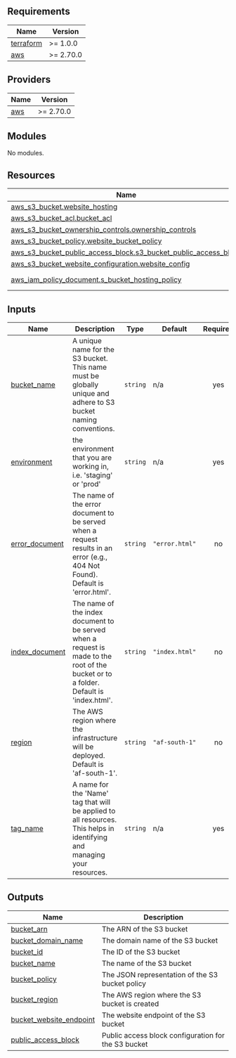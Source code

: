 <!-- BEGIN_TF_DOCS -->
## Requirements

| Name | Version |
|------|---------|
| <a name="requirement_terraform"></a> [terraform](#requirement\_terraform) | >= 1.0.0 |
| <a name="requirement_aws"></a> [aws](#requirement\_aws) | >= 2.70.0 |

## Providers

| Name | Version |
|------|---------|
| <a name="provider_aws"></a> [aws](#provider\_aws) | >= 2.70.0 |

## Modules

No modules.

## Resources

| Name | Type |
|------|------|
| [aws_s3_bucket.website_hosting](https://registry.terraform.io/providers/hashicorp/aws/latest/docs/resources/s3_bucket) | resource |
| [aws_s3_bucket_acl.bucket_acl](https://registry.terraform.io/providers/hashicorp/aws/latest/docs/resources/s3_bucket_acl) | resource |
| [aws_s3_bucket_ownership_controls.ownership_controls](https://registry.terraform.io/providers/hashicorp/aws/latest/docs/resources/s3_bucket_ownership_controls) | resource |
| [aws_s3_bucket_policy.website_bucket_policy](https://registry.terraform.io/providers/hashicorp/aws/latest/docs/resources/s3_bucket_policy) | resource |
| [aws_s3_bucket_public_access_block.s3_bucket_public_access_block](https://registry.terraform.io/providers/hashicorp/aws/latest/docs/resources/s3_bucket_public_access_block) | resource |
| [aws_s3_bucket_website_configuration.website_config](https://registry.terraform.io/providers/hashicorp/aws/latest/docs/resources/s3_bucket_website_configuration) | resource |
| [aws_iam_policy_document.s_bucket_hosting_policy](https://registry.terraform.io/providers/hashicorp/aws/latest/docs/data-sources/iam_policy_document) | data source |

## Inputs

| Name | Description | Type | Default | Required |
|------|-------------|------|---------|:--------:|
| <a name="input_bucket_name"></a> [bucket\_name](#input\_bucket\_name) | A unique name for the S3 bucket. This name must be globally unique and adhere to S3 bucket naming conventions. | `string` | n/a | yes |
| <a name="input_environment"></a> [environment](#input\_environment) | the environment that you are working in, i.e. 'staging' or 'prod' | `string` | n/a | yes |
| <a name="input_error_document"></a> [error\_document](#input\_error\_document) | The name of the error document to be served when a request results in an error (e.g., 404 Not Found). Default is 'error.html'. | `string` | `"error.html"` | no |
| <a name="input_index_document"></a> [index\_document](#input\_index\_document) | The name of the index document to be served when a request is made to the root of the bucket or to a folder. Default is 'index.html'. | `string` | `"index.html"` | no |
| <a name="input_region"></a> [region](#input\_region) | The AWS region where the infrastructure will be deployed. Default is 'af-south-1'. | `string` | `"af-south-1"` | no |
| <a name="input_tag_name"></a> [tag\_name](#input\_tag\_name) | A name for the 'Name' tag that will be applied to all resources. This helps in identifying and managing your resources. | `string` | n/a | yes |

## Outputs

| Name | Description |
|------|-------------|
| <a name="output_bucket_arn"></a> [bucket\_arn](#output\_bucket\_arn) | The ARN of the S3 bucket |
| <a name="output_bucket_domain_name"></a> [bucket\_domain\_name](#output\_bucket\_domain\_name) | The domain name of the S3 bucket |
| <a name="output_bucket_id"></a> [bucket\_id](#output\_bucket\_id) | The ID of the S3 bucket |
| <a name="output_bucket_name"></a> [bucket\_name](#output\_bucket\_name) | The name of the S3 bucket |
| <a name="output_bucket_policy"></a> [bucket\_policy](#output\_bucket\_policy) | The JSON representation of the S3 bucket policy |
| <a name="output_bucket_region"></a> [bucket\_region](#output\_bucket\_region) | The AWS region where the S3 bucket is created |
| <a name="output_bucket_website_endpoint"></a> [bucket\_website\_endpoint](#output\_bucket\_website\_endpoint) | The website endpoint of the S3 bucket |
| <a name="output_public_access_block"></a> [public\_access\_block](#output\_public\_access\_block) | Public access block configuration for the S3 bucket |
<!-- END_TF_DOCS -->
